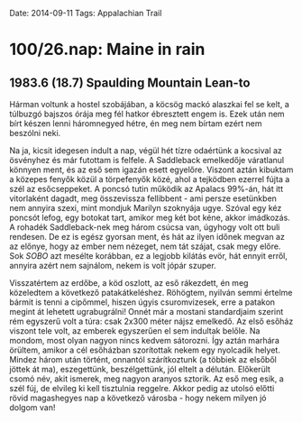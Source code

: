 Date: 2014-09-11
Tags: Appalachian Trail

# 100/26.nap: Maine in rain

## 1983.6 (18.7) Spaulding Mountain Lean-to

Hárman voltunk a hostel szobájában, a köcsög mackó alaszkai fel se kelt, a túlbuzgó bajszos órája meg fél hatkor ébresztett engem is. Ezek után nem bírt készen lenni háromnegyed hétre, én meg nem bírtam ezért nem beszólni neki.

Na ja, kicsit idegesen indult a nap, végül hét tízre odaértünk a kocsival az ösvényhez és már futottam is felfele. A Saddleback emelkedője váratlanul könnyen ment, és az eső sem igazán esett egyelőre. Viszont aztán kibuktam a közepes fenyők közül a törpefenyők közé, ahol a tejködben ezerrel fújta a szél az esőcseppeket. A poncsó tutin működik az Apalacs 99%-án, hát itt vitorlaként dagadt, meg összevissza fellibbent - ami persze esetünkben nem annyira szexi, mint mondjuk Marilyn szoknyája ugye. Szóval egy kéz poncsót lefog, egy botokat tart, amikor meg két bot kéne, akkor imádkozás. A rohadék Saddleback-nek meg három csúcsa van, úgyhogy volt ott buli rendesen. De ez is egész gyorsan ment, és hát az ilyen időnek megvan az az előnye, hogy az ember nem nézeget, nem tát szájat, csak megy előre. Sok *SOBO* azt mesélte korábban, ez a legjobb kilátás evör, hát ennyit erről, annyira azért nem sajnálom, nekem is volt jópár szuper.

Visszatértem az erdőbe, a köd oszlott, az eső rákezdett, én meg közeledtem a következő patakátkeléshez. Röhögtem, nyilván semmi értelme bármit is tenni a cipőmmel, hiszen úgyis csuromvizesek, erre a patakon megint át lehetett ugrabugrálni! Onnét már a mostani standardjaim szerint rém egyszerű volt a túra: csak 2x300 méter nájsz emelkedő. Az első esőház viszont tele volt, az emberek egyszerűen el sem indultak belőle. Na mondom, most olyan nagyon nincs kedvem sátorozni. Így aztán marhára örültem, amikor a cél esőházban szorítottak nekem egy nyolcadik helyet. Mindez három után történt, onnantól szárítkoztunk (a többiek az elsőből jöttek át ma), eszegettünk, beszélgettünk, jól eltelt a délután. Előkerült csomó név, akit ismerek, meg nagyon aranyos sztorik. Az eső meg esik, a szél fúj, de elvileg ki kell tisztulnia reggelre. Akkor pedig az utolsó előtti rövid magashegyes nap a következő városba - hogy nekem milyen jó dolgom van!